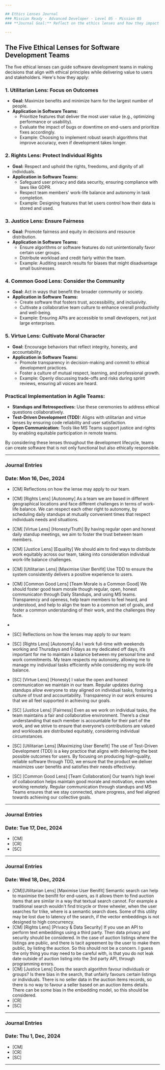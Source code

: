 ```yaml
---

## Ethics Lenses Journal  
### Mission Ready - Advanced Developer - Level 05 - Mission 05
### **Journal Goal:** Reflect on the ethics lenses and how they impact the decisions we make as individuals and as a team.

---
```


## The Five Ethical Lenses for Software Development Teams

The five ethical lenses can guide software development teams in making decisions that align with ethical principles while delivering value to users and stakeholders. Here's how they apply:

### 1. **Utilitarian Lens**: Focus on Outcomes
   - **Goal:** Maximize benefits and minimize harm for the largest number of people.
   - **Application in Software Teams:** 
     - Prioritize features that deliver the most user value (e.g., optimizing performance or usability).
     - Evaluate the impact of bugs or downtime on end-users and prioritize fixes accordingly.
     - Example: Choosing to implement robust search algorithms that improve accuracy, even if development takes longer.

### 2. **Rights Lens**: Protect Individual Rights
   - **Goal:** Respect and uphold the rights, freedoms, and dignity of all individuals.
   - **Application in Software Teams:**
     - Safeguard user privacy and data security, ensuring compliance with laws like GDPR.
     - Respect team members' work-life balance and autonomy in task completion.
     - Example: Designing features that let users control how their data is stored and used.

### 3. **Justice Lens**: Ensure Fairness
   - **Goal:** Promote fairness and equity in decisions and resource distribution.
   - **Application in Software Teams:**
     - Ensure algorithms or software features do not unintentionally favor certain user groups.
     - Distribute workload and credit fairly within the team.
     - Example: Auditing search results for biases that might disadvantage small businesses.

### 4. **Common Good Lens**: Consider the Community
   - **Goal:** Act in ways that benefit the broader community or society.
   - **Application in Software Teams:**
     - Create software that fosters trust, accessibility, and inclusivity.
     - Cultivate a collaborative team culture to enhance overall productivity and well-being.
     - Example: Ensuring APIs are accessible to small developers, not just large enterprises.

### 5. **Virtue Lens**: Cultivate Moral Character
   - **Goal:** Encourage behaviors that reflect integrity, honesty, and accountability.
   - **Application in Software Teams:**
     - Promote transparency in decision-making and commit to ethical development practices.
     - Foster a culture of mutual respect, learning, and professional growth.
     - Example: Openly discussing trade-offs and risks during sprint reviews, ensuring all voices are heard.

### Practical Implementation in Agile Teams:
- **Standups and Retrospectives:** Use these ceremonies to address ethical questions collaboratively.
- **Test-Driven Development (TDD):** Aligns with utilitarian and virtue lenses by ensuring code reliability and user satisfaction.
- **Open Communication:** Tools like MS Teams support justice and rights by enabling equitable participation in remote teams.

By considering these lenses throughout the development lifecycle, teams can create software that is not only functional but also ethically responsible.

---

### Journal Entries 
### **Date:** Mon 16, Dec, 2024

  - [CM] Reflections on how the lense may apply to our team.
  - [CM] [Rights Lens] [Autonomy] As a team we are based in different geographical locations and face different challenges in terms of work-life balance. We can respect each other right to autonomy, by scheduling daily standups at mutually convenient times that respect individuals needs and situations.
  - [CM[ [Virtue Lens] [Honesty/Truth] By having regular open and honest daily standup meetings, we aim to foster the trust between team members. 
  - [CM] [Justice Lens] [Equality] We should aim to find ways to distribute work equitably across our team, taking into consideration individual work-life balance challenges.
  - [CM] [Utilitarian Lens] [Maximise User Benifit] Use TDD to ensure the system consistently delivers a positive experience to users.
  - [CM] [Common Good Lens] [Team Morale is a Common Good] We should foster good team morale though regular, open, honest communicaton through Daily Standups, and using MS teams. Transparency and openess, help team members to feel heard, and understood, and help to align the team to a common set of goals, and foster a common understanding of their work, and the challenges they face.

  - 
  - [SC] Reflections on how the lenses may apply to our team:
  - [SC] [Rights Lens] [Autonomy] As I work full-time with weekends working and Thursdays and Fridays as my dedicated off days, it’s important for me to maintain a balance between my personal time and work commitments. My 
     team respects my autonomy, allowing me to manage my individual tasks efficiently while considering my work-life balance.
  - [SC] [Virtue Lens] [Honesty] I value the open and honest communication we maintain in our team. Regular updates during standups allow everyone to stay aligned on individual tasks, fostering a culture of trust and 
      accountability. Transparency in our work ensures that we all feel supported in achieving our goals.
  - [SC] [Justice Lens] [Fairness] Even as we work on individual tasks, the team maintains a fair and collaborative environment. There’s a clear understanding that each member is accountable for their part of the work, 
      and we strive to ensure that everyone’s contributions are valued and workloads are distributed equitably, considering individual circumstances.
  - [SC] [Utilitarian Lens] [Maximizing User Benefit] The use of Test-Driven Development (TDD) is a key practice that aligns with delivering the best possible outcomes for users. By focusing on producing high-quality, 
     reliable software through TDD, we ensure that the product we deliver maximizes user benefits and satisfies their needs effectively.
  - [SC] [Common Good Lens] [Team Collaboration] Our team’s high level of collaboration helps maintain good morale and motivation, even when working remotely. Regular communication through standups and MS Teams ensures 
     that we stay connected, share progress, and feel aligned towards achieving our collective goals.

---

### Journal Entries 
### **Date:** Tue 17, Dec, 2024

  - [CM] 
  - [CR] 
  - [SC] 

---

### Journal Entries 
### **Date:** Wed 18, Dec, 2024

  - [CM][Utilitarian Lens] [Maximise User Benifit] Semantic search can help to maximise the benifit for end-users, as it allows them to find auction items that are similar in a way that textual search cannot. For example a traditional search wouldn't find tricycle or three wheeler, when the user searches for trike, where is a semantic search does. Some of this utility may be lost due to latency of the search, if the vector embeddings is not designed to high concurrency.
  - [CM] [Rights Lens] [Privacy & Data Security] If you use an API to perform text embeddings using a third party. Then data privacy and security should be considered. In the case of auction listings where the listings are public, and there is tacit agreement by the user to make them public, by listing the auction. So this should not be a concern. I guess the only thing you may need to be careful with, is that you do not leak date outside of auction listing into the 3rd party API, through programming errors.
  - [CM] [Justice Lens] Does the search algorithm favour individuals or groups? Is there bias in the search, that unfairly favours certain listings or individuals. There is no seller data in the auction items records, so there is no way to favour a seller based on an auction items details. There can be some bias in the embedding model, so this should be considered.
  - [CR] 
  - [SC] 

---

### Journal Entries 
### **Date:** Thu 1, Dec, 2024

  - [CM] 
  - [CR] 
  - [SC] 

---
